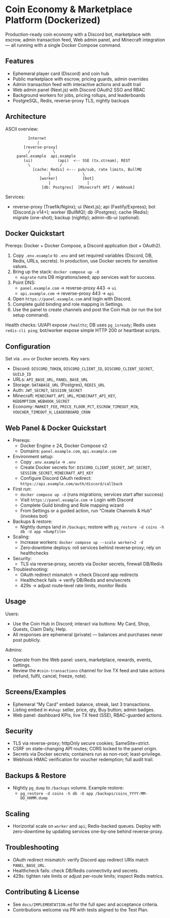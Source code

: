 # Coin Economy & Marketplace Platform (Dockerized)

Production-ready coin economy with a Discord bot, marketplace with escrow, admin transaction feed, Web admin panel, and Minecraft integration — all running with a single Docker Compose command.

## Features

- Ephemeral player card (Discord) and coin hub
- Public marketplace with escrow, pricing guards, admin overrides
- Admin transaction feed with interactive actions and audit trail
- Web admin panel (Next.js) with Discord OAuth2 SSO and RBAC
- Background workers for jobs, pricing rollups, and leaderboards
- PostgreSQL, Redis, reverse-proxy TLS, nightly backups

## Architecture

ASCII overview:

```
          Internet
              |
        [reverse-proxy]
          /          \
     panel.example  api.example
        (ui)           (api)  <-- SSE (tx.stream), REST
          \             /
            [cache: Redis] <--- pub/sub, rate limits, BullMQ
                   |              \
               [worker]           [bot]
                   |                |
                [db: Postgres]  [Minecraft API / Webhook]
```

Services:
- reverse-proxy (Traefik/Nginx); ui (Next.js); api (Fastify/Express);
  bot (Discord.js v14+); worker (BullMQ); db (Postgres); cache (Redis);
  migrate (one-shot); backup (nightly); admin-db-ui (optional).

## Docker Quickstart

Prereqs: Docker + Docker Compose, a Discord application (bot + OAuth2).

1. Copy `.env.example` to `.env` and set required variables (Discord, DB, Redis, URLs, secrets). In production, use Docker secrets for sensitive values.
2. Bring up the stack: `docker compose up -d`
   - `migrate` runs DB migrations/seed; app services wait for success.
3. Point DNS:
   - `panel.example.com` → reverse-proxy 443 → `ui`
   - `api.example.com` → reverse-proxy 443 → `api`
4. Open `https://panel.example.com` and login with Discord.
5. Complete guild binding and role mapping in Settings.
6. Use the panel to create channels and post the Coin Hub (or run the bot setup command).

Health checks: UI/API expose `/healthz`; DB uses `pg_isready`; Redis uses `redis-cli ping`; bot/worker expose simple HTTP 200 or heartbeat scripts.

## Configuration

Set via `.env` or Docker secrets. Key vars:
- Discord: `DISCORD_TOKEN`, `DISCORD_CLIENT_ID`, `DISCORD_CLIENT_SECRET`, `GUILD_ID`
- URLs: `API_BASE_URL`, `PANEL_BASE_URL`
- Storage: `DATABASE_URL` (Postgres), `REDIS_URL`
- Auth: `JWT_SECRET`, `SESSION_SECRET`
- Minecraft: `MINECRAFT_API_URL`, `MINECRAFT_API_KEY`, `REDEMPTION_WEBHOOK_SECRET`
- Economy: `MARKET_FEE`, `PRICE_FLOOR_PCT`, `ESCROW_TIMEOUT_MIN`, `VOUCHER_TIMEOUT_H`, `LEADERBOARD_CRON`

## Web Panel & Docker Quickstart

- Prereqs:
  - Docker Engine ≥ 24, Docker Compose v2
  - Domains: `panel.example.com`, `api.example.com`
- Environment setup:
  - Copy `.env.example` → `.env`
  - Create Docker secrets for: `DISCORD_CLIENT_SECRET`, `JWT_SECRET`, `SESSION_SECRET`, `MINECRAFT_API_KEY`
  - Configure Discord OAuth redirect: `https://api.example.com/auth/discord/callback`
- First run:
  - `docker compose up -d` (runs migrations; services start after success)
  - Visit `https://panel.example.com` → Login with Discord
  - Complete Guild binding and Role mapping wizard
  - From Settings or a guided action, run “Create Channels & Hub” (invokes bot)
- Backups & restore:
  - Nightly dumps land in `/backups`; restore with `pg_restore -d coins -h db -U app <dumpfile>`
- Scaling:
  - Increase workers: `docker compose up --scale worker=2 -d`
  - Zero‑downtime deploys: roll services behind reverse‑proxy; rely on healthchecks
- Security:
  - TLS via reverse‑proxy, secrets via Docker secrets, firewall DB/Redis
- Troubleshooting:
  - OAuth redirect mismatch → check Discord app redirects
  - Healthcheck fails → verify DB/Redis and env/secrets
  - 429s → adjust route‑level rate limits, monitor Redis

## Usage

Users:
- Use the Coin Hub in Discord; interact via buttons: My Card, Shop, Quests, Claim Daily, Help.
- All responses are ephemeral (private) — balances and purchases never post publicly.

Admins:
- Operate from the Web panel: users, marketplace, rewards, events, settings.
- Review the `#coin-transactions` channel for live TX feed and take actions (refund, fulfil, cancel, freeze, note).

## Screens/Examples

- Ephemeral “My Card” embed: balance, streak, last 3 transactions.
- Listing embed in `#shop`: seller, price, qty, Buy button; admin badges.
- Web panel: dashboard KPIs, live TX feed (SSE), RBAC-guarded actions.

## Security

- TLS via reverse-proxy; httpOnly secure cookies; SameSite=strict.
- CSRF on state-changing API routes; CORS locked to the panel origin.
- Secrets via Docker secrets; containers run as non-root; least-privilege.
- Webhook HMAC verification for voucher redemption; full audit trail.

## Backups & Restore

- Nightly `pg_dump` to `/backups` volume. Example restore:
  - `pg_restore -d coins -h db -U app /backups/coins_YYYY-MM-DD_HHMM.dump`

## Scaling

- Horizontal scale on `worker` and `api`; Redis-backed queues. Deploy with zero-downtime by updating services one-by-one behind reverse-proxy.

## Troubleshooting

- OAuth redirect mismatch: verify Discord app redirect URIs match `PANEL_BASE_URL`.
- Healthcheck fails: check DB/Redis connectivity and secrets.
- 429s: tighten rate limits or adjust per-route limits; inspect Redis metrics.

## Contributing & License

- See `docs/IMPLEMENTATION.md` for the full spec and acceptance criteria.
- Contributions welcome via PR with tests aligned to the Test Plan.
